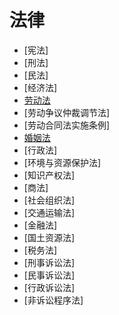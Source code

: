 # 法律

- [宪法]
- [刑法]
- [民法]
- [经济法]
- [劳动法](law_of_labor.md)
- [劳动争议仲裁调节法]
- [劳动合同法实施条例]
- [婚姻法](marriage_law.md)
- [行政法]
- [环境与资源保护法]
- [知识产权法]
- [商法]
- [社会组织法]
- [交通运输法]
- [金融法]
- [国土资源法]
- [税务法]
- [刑事诉讼法]
- [民事诉讼法]
- [行政诉讼法]
- [非诉讼程序法]

